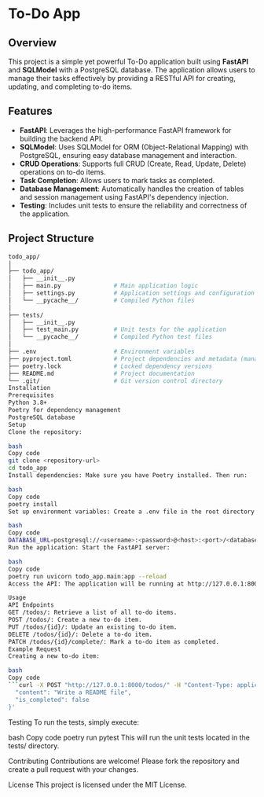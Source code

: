 # To-Do App

## Overview

This project is a simple yet powerful To-Do application built using **FastAPI** and **SQLModel** with a PostgreSQL database. The application allows users to manage their tasks effectively by providing a RESTful API for creating, updating, and completing to-do items.

## Features

- **FastAPI**: Leverages the high-performance FastAPI framework for building the backend API.
- **SQLModel**: Uses SQLModel for ORM (Object-Relational Mapping) with PostgreSQL, ensuring easy database management and interaction.
- **CRUD Operations**: Supports full CRUD (Create, Read, Update, Delete) operations on to-do items.
- **Task Completion**: Allows users to mark tasks as completed.
- **Database Management**: Automatically handles the creation of tables and session management using FastAPI's dependency injection.
- **Testing**: Includes unit tests to ensure the reliability and correctness of the application.

## Project Structure

```bash
todo_app/
│
├── todo_app/
│   ├── __init__.py
│   ├── main.py               # Main application logic
│   ├── settings.py           # Application settings and configuration
│   └── __pycache__/          # Compiled Python files
│
├── tests/
│   ├── __init__.py
│   ├── test_main.py          # Unit tests for the application
│   └── __pycache__/          # Compiled Python test files
│
├── .env                      # Environment variables
├── pyproject.toml            # Project dependencies and metadata (managed by Poetry)
├── poetry.lock               # Locked dependency versions
├── README.md                 # Project documentation
└── .git/                     # Git version control directory
Installation
Prerequisites
Python 3.8+
Poetry for dependency management
PostgreSQL database
Setup
Clone the repository:

bash
Copy code
git clone <repository-url>
cd todo_app
Install dependencies: Make sure you have Poetry installed. Then run:

bash
Copy code
poetry install
Set up environment variables: Create a .env file in the root directory and add your PostgreSQL database URL:

bash
Copy code
DATABASE_URL=postgresql://<username>:<password>@<host>:<port>/<database>
Run the application: Start the FastAPI server:

bash
Copy code
poetry run uvicorn todo_app.main:app --reload
Access the API: The application will be running at http://127.0.0.1:8000. You can interact with the API using tools like Postman or via the built-in Swagger UI at http://127.0.0.1:8000/docs.

Usage
API Endpoints
GET /todos/: Retrieve a list of all to-do items.
POST /todos/: Create a new to-do item.
PUT /todos/{id}/: Update an existing to-do item.
DELETE /todos/{id}/: Delete a to-do item.
PATCH /todos/{id}/complete/: Mark a to-do item as completed.
Example Request
Creating a new to-do item:

bash
Copy code
```curl -X POST "http://127.0.0.1:8000/todos/" -H "Content-Type: application/json" -d '{
  "content": "Write a README file",
  "is_completed": false
}'
```
Testing
To run the tests, simply execute:

bash
Copy code
poetry run pytest
This will run the unit tests located in the tests/ directory.

Contributing
Contributions are welcome! Please fork the repository and create a pull request with your changes.

License
This project is licensed under the MIT License.
